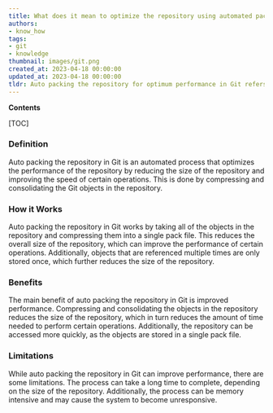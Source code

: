 ```yaml
---
title: What does it mean to optimize the repository using automated packing?
authors:
- know_how
tags:
- git
- knowledge
thumbnail: images/git.png
created_at: 2023-04-18 00:00:00
updated_at: 2023-04-18 00:00:00
tldr: Auto packing the repository for optimum performance in Git refers to compressing and reorganizing objects in the repository to reduce disk space and increase performance.
---
```


**Contents**

[TOC]

### Definition

Auto packing the repository in Git is an automated process that optimizes the performance of the repository by reducing the size of the repository and improving the speed of certain operations. This is done by compressing and consolidating the Git objects in the repository.

### How it Works

Auto packing the repository in Git works by taking all of the objects in the repository and compressing them into a single pack file. This reduces the overall size of the repository, which can improve the performance of certain operations. Additionally, objects that are referenced multiple times are only stored once, which further reduces the size of the repository.

### Benefits

The main benefit of auto packing the repository in Git is improved performance. Compressing and consolidating the objects in the repository reduces the size of the repository, which in turn reduces the amount of time needed to perform certain operations. Additionally, the repository can be accessed more quickly, as the objects are stored in a single pack file.

### Limitations

While auto packing the repository in Git can improve performance, there are some limitations. The process can take a long time to complete, depending on the size of the repository. Additionally, the process can be memory intensive and may cause the system to become unresponsive.
